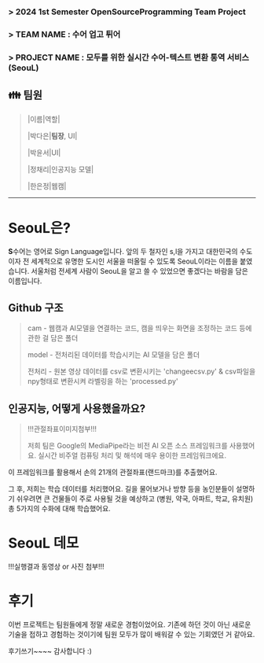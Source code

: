 ### > 2024 1st Semester OpenSourceProgramming Team Project
### > TEAM NAME : 수어 업고 튀어
### > PROJECT NAME : 모두를 위한 실시간 수어-텍스트 변환 통역 서비스(SeouL)
> 
## 👪 팀원
>|이름|역할|
>
>|박다은|**팀장**, UI|
>
>|박윤서|UI|
>
>|정채리|인공지능 모델|
>
>|한은정|웹캠|

***

# SeouL은?

**S**수어는 영어로 Sign Language입니다. 앞의 두 철자인 s,l을 가지고 대한민국의 수도이자 전 세계적으로 유명한 도시인 서울을 떠올릴 수 있도록 SeouL이라는 이름을 붙였습니다.
서울처럼 전세계 사람이 SeouL을 알고 쓸 수 있었으면 좋겠다는 바람을 담은 이름입니다.


## Github 구조

>cam - 웹캠과 AI모델을 연결하는 코드, 캠을 띄우는 화면을 조정하는 코드 등에 관한 걸 담은 폴더
>
>model - 전처리된 데이터를 학습시키는 AI 모델을 담은 폴더
>
>전처리 - 원본 영상 데이터를 csv로 변환시키는 'changeecsv.py' & csv파일을 npy형태로 변환시켜 라벨링을 하는 'processed.py'


## 인공지능, 어떻게 사용했을까요?

>!!!관절좌표이미지첨부!!!
>
>저희 팀은 Google의 MediaPipe라는 비전 AI 오픈 소스 프레임워크를 사용했어요.
실시간 비주얼 컴퓨팅 처리 및 해석에 매우 용이한 프레임워크에요.

이 프레임워크를 활용해서 손의 21개의 관절좌표(랜드마크)를 추출했어요.

그 후, 저희는 학습 데이터를 처리했어요. 길을 물어보거나 방향 등을 농인분들이 설명하기 쉬우려면 큰 건물들이 주로 사용될 것을 예상하고
(병원, 약국, 아파트, 학교, 유치원) 총 5가지의 수화에 대해 학습했어요.

# SeouL 데모

!!!실행결과 동영상 or 사진 첨부!!!

# 후기

이번 프로젝트는 팀원들에게 정말 새로운 경험이었어요.
기존에 하던 것이 아닌 새로운 기술을 접하고 경험하는 것이기에 팀원 모두가 많이 배워갈 수 있는 기회였던 거 같아요.

후기쓰기~~~~
감사합니다 :)
